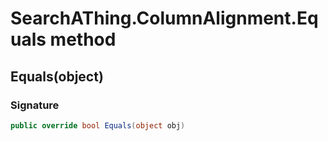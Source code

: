 # SearchAThing.ColumnAlignment.Equals method
## Equals(object)
### Signature
```csharp
public override bool Equals(object obj)
```

